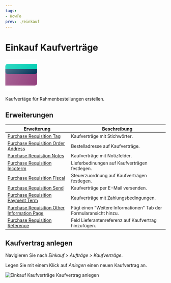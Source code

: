 ```yaml
---
tags:
- HowTo
prev: ./einkauf
---
```

# Einkauf Kaufverträge
![icons_odoo_purchase](assets/icons_odoo_purchase.png)

Kaufvertäge für Rahmenbestellungen erstellen.

## Erweiterungen

| Erweiterung                                                                                           | Beschreibung                                                      |
| ----------------------------------------------------------------------------------------------------- | ----------------------------------------------------------------- |
| [Purchase Requisition Tag](Purchase%20Requisition%20Tag.md)                                           | Kaufverträge mit Stichwörter.                                     |
| [Purchase Requisition Order Address](Purchase%20Requisition%20Order%20Address.md)                     | Bestelladresse auf Kaufverträge.                                  |
| [Purchase Requistion Notes](Purchase%20Requistion%20Notes.md)                                         | Kaufverträge mit Notizfelder.                                     |
| [Purchase Requisition Incoterm](Purchase%20Requisition%20Incoterm.md)                                 | Lieferbedinungen auf Kaufverträgen festlegen.                     |
| [Purchase Requisition Fiscal](Purchase%20Requisition%20Fiscal.md)                                     | Steuerzuordnung auf Kaufverträgen festlegen.                      |
| [Purchase Requisition Send](Purchase%20Requisition%20Send.md)                                         | Kaufverträge per E-Mail versenden.                                |
| [Purchase Requisition Payment Term](Purchase%20Requisition%20Payment%20Term.md)                       | Kaufverträge mit Zahlungsbedingungen.                             |
| [Purchase Requisition Other Information Page](Purchase%20Requisition%20Other%20Information%20Page.md) | Fügt einen "Weitere Informationen" Tab der Formularansicht hinzu. |
| [Purchase Requisition Reference](Purchase%20Requisition%20Reference.md)                               | Feld Lieferantenreferenz auf Kaufvertrag hinzufügen.              |

## Kaufvertrag anlegen

Navigieren Sie nach *Einkauf > Aufträge > Kaufverträge*.

Legen Sie mit einem Klick auf *Anlegen* einen neuen Kaufvertrag an.

![Einkauf Kaufverträge Kaufvertrag anlegen](assets/Einkauf%20Kaufverträge%20Kaufvertrag%20anlegen.png)

